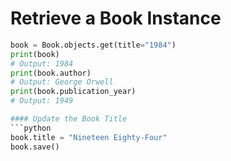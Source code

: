 # Retrieve a Book Instance

```python
book = Book.objects.get(title="1984")
print(book)
# Output: 1984
print(book.author)
# Output: George Orwell
print(book.publication_year)
# Output: 1949

#### Update the Book Title
```python
book.title = "Nineteen Eighty-Four"
book.save()